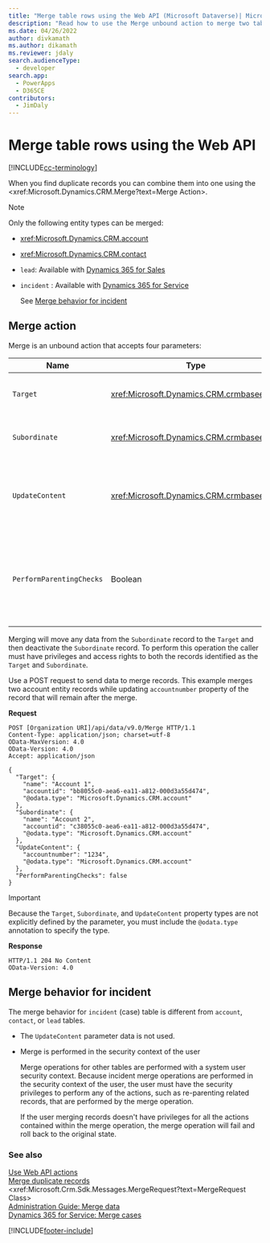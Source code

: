 ```yaml
---
title: "Merge table rows using the Web API (Microsoft Dataverse)| Microsoft Docs"
description: "Read how to use the Merge unbound action to merge two table rows"
ms.date: 04/26/2022
author: divkamath
ms.author: dikamath
ms.reviewer: jdaly
search.audienceType: 
  - developer
search.app: 
  - PowerApps
  - D365CE
contributors: 
  - JimDaly
---
```


# Merge table rows using the Web API

[!INCLUDE[cc-terminology](../includes/cc-terminology.md)]

When you find duplicate records you can combine them into one using the <xref:Microsoft.Dynamics.CRM.Merge?text=Merge Action>.

> [!NOTE]
> Only the following entity types can be merged:
> - <xref:Microsoft.Dynamics.CRM.account>
> - <xref:Microsoft.Dynamics.CRM.contact>
> - `lead`: Available with [Dynamics 365 for Sales](/dynamics365/sales/help-hub)
> - `incident` : Available with [Dynamics 365 for Service](/dynamics365/customer-service/help-hub)
>
>   See [Merge behavior for incident](#merge-behavior-for-incident)

## Merge action

Merge is an unbound action that accepts four parameters:

|Name  |Type  |Description| Optional|
|---------|---------|---------|---------|
|`Target`|<xref:Microsoft.Dynamics.CRM.crmbaseentity>|The target of the merge operation.| No|
|`Subordinate`|<xref:Microsoft.Dynamics.CRM.crmbaseentity>|The entity record from which to merge data.| No|
|`UpdateContent`|<xref:Microsoft.Dynamics.CRM.crmbaseentity>|Additional entity attributes to be set during the merge operation.| Yes|
|`PerformParentingChecks`|Boolean|Indicates whether to check if the parent information is different for the two entity records.| No|

Merging will move any data from the `Subordinate` record to the `Target` and then deactivate the `Subordinate` record.
To perform this operation the caller must have privileges and access rights to both the records identified as the `Target` and `Subordinate`.

Use a POST request to send data to merge records. 
This example merges two account entity records while updating `accountnumber` property of the record that will remain after the merge.

**Request**

```http
POST [Organization URI]/api/data/v9.0/Merge HTTP/1.1
Content-Type: application/json; charset=utf-8
OData-MaxVersion: 4.0
OData-Version: 4.0
Accept: application/json

{
  "Target": {
    "name": "Account 1",
    "accountid": "bb8055c0-aea6-ea11-a812-000d3a55d474",
    "@odata.type": "Microsoft.Dynamics.CRM.account"
  },
  "Subordinate": {
    "name": "Account 2",
    "accountid": "c38055c0-aea6-ea11-a812-000d3a55d474",
    "@odata.type": "Microsoft.Dynamics.CRM.account"
  },
  "UpdateContent": {
    "accountnumber": "1234",
    "@odata.type": "Microsoft.Dynamics.CRM.account"
  },
  "PerformParentingChecks": false
}
```

> [!IMPORTANT]
> Because the `Target`, `Subordinate`, and `UpdateContent` property types are not explicitly defined by the parameter, you must include the `@odata.type` annotation to specify the type.

**Response** 

```http
HTTP/1.1 204 No Content
OData-Version: 4.0
```

## Merge behavior for incident

The merge behavior for `incident` (case) table is different from `account`, `contact`, or `lead` tables.

- The `UpdateContent` parameter data is not used.
- Merge is performed in the security context of the user

   Merge operations for other tables are performed with a system user security context. Because incident merge operations are performed in the security context of the user, the user must have the security privileges to perform any of the actions, such as re-parenting related records, that are performed by the merge operation.

   If the user merging records doesn't have privileges for all the actions contained within the merge operation, the merge operation will fail and roll back to the original state.

### See also

[Use Web API actions](use-web-api-actions.md)<br />
[Merge duplicate records](../../../user/merge-duplicate-records.md)<br />
<xref:Microsoft.Crm.Sdk.Messages.MergeRequest?text=MergeRequest Class><br />
[Administration Guide: Merge data](/power-platform/admin/merge-data)<br />
[Dynamics 365 for Service: Merge cases](/dynamics365/customer-service/customer-service-hub-user-guide-merge-cases)

[!INCLUDE[footer-include](../../../includes/footer-banner.md)]